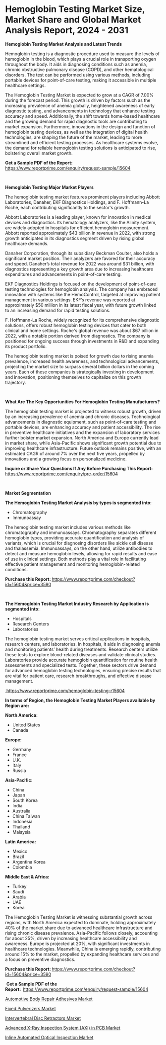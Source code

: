 <p><h1>Hemoglobin Testing Market Size, Market Share and Global Market Analysis Report, 2024 - 2031</h1></p><p><strong>Hemoglobin Testing Market Analysis and Latest Trends</strong></p>
<p><p>Hemoglobin testing is a diagnostic procedure used to measure the levels of hemoglobin in the blood, which plays a crucial role in transporting oxygen throughout the body. It aids in diagnosing conditions such as anemia, chronic obstructive pulmonary disease (COPD), and other hematological disorders. The test can be performed using various methods, including portable devices for point-of-care testing, making it accessible in multiple healthcare settings.</p><p>The Hemoglobin Testing Market is expected to grow at a CAGR of 7.00% during the forecast period. This growth is driven by factors such as the increasing prevalence of anemia globally, heightened awareness of early diagnostic testing, and advancements in technology that enhance testing accuracy and speed. Additionally, the shift towards home-based healthcare and the growing demand for rapid diagnostic tools are contributing to market expansion. Furthermore, innovations in the design and function of hemoglobin testing devices, as well as the integration of digital health technologies, are shaping the future of the market, leading to more streamlined and efficient testing processes. As healthcare systems evolve, the demand for reliable hemoglobin testing solutions is anticipated to rise, bolstering overall market growth.</p></p>
<p><strong>Get a Sample PDF of the Report:&nbsp;</strong> <a href="https://www.reportprime.com/enquiry/request-sample/15604?utm_campaign=1425&utm_medium=2&utm_source=Github&utm_content=ia&utm_term=11102024&utm_id=hemoglobin-testing">https://www.reportprime.com/enquiry/request-sample/15604</a></p>
<p>&nbsp;</p>
<p><strong>Hemoglobin Testing Major Market Players</strong></p>
<p><p>The hemoglobin testing market features prominent players including Abbott Laboratories, Danaher, EKF Diagnostics Holdings, and F. Hoffmann-La Roche, each contributing significantly to the sector's growth. </p><p>Abbott Laboratories is a leading player, known for innovation in medical devices and diagnostics. Its hematology analyzers, like the Alinity system, are widely adopted in hospitals for efficient hemoglobin measurement. Abbott reported approximately $43 billion in revenue in 2022, with strong growth anticipated in its diagnostics segment driven by rising global healthcare demands.</p><p>Danaher Corporation, through its subsidiary Beckman Coulter, also holds a significant market position. Their analyzers are favored for their accuracy and speed. Danaher’s total revenue for 2022 was around $31 billion, with diagnostics representing a key growth area due to increasing healthcare expenditures and advancements in point-of-care testing.</p><p>EKF Diagnostics Holdings is focused on the development of point-of-care testing technologies for hemoglobin analysis. The company has embraced innovation with systems like the HemoControl, targeted at improving patient management in various settings. EKF’s revenue was reported at approximately $50 million in its latest fiscal year, with future growth linked to an increasing demand for rapid testing solutions.</p><p>F. Hoffmann-La Roche, widely recognized for its comprehensive diagnostic solutions, offers robust hemoglobin testing devices that cater to both clinical and home settings. Roche's global revenue was about $67 billion in 2022, with a notable portion derived from diagnostics. The company is positioned for ongoing success through investments in R&D and expanding its product portfolio.</p><p>The hemoglobin testing market is poised for growth due to rising anemia prevalence, increased health awareness, and technological advancements, projecting the market size to surpass several billion dollars in the coming years. Each of these companies is strategically investing in development and innovation, positioning themselves to capitalize on this growth trajectory.</p></p>
<p>&nbsp;</p>
<p><strong>What Are The Key Opportunities For Hemoglobin Testing Manufacturers?</strong></p>
<p><p>The hemoglobin testing market is projected to witness robust growth, driven by an increasing prevalence of anemia and chronic diseases. Technological advancements in diagnostic equipment, such as point-of-care testing and portable devices, are enhancing accuracy and patient accessibility. The rise in preventive healthcare initiatives and the expansion of laboratory services further bolster market expansion. North America and Europe currently lead in market share, while Asia-Pacific shows significant growth potential due to improving healthcare infrastructure. Future outlook remains positive, with an estimated CAGR of around 7% over the next five years, propelled by innovations and a growing focus on personalized medicine.</p></p>
<p><strong>Inquire or Share Your Questions If Any Before Purchasing This Report:</strong> <a href="https://www.reportprime.com/enquiry/pre-order/15604?utm_campaign=1425&utm_medium=2&utm_source=Github&utm_content=ia&utm_term=11102024&utm_id=hemoglobin-testing">https://www.reportprime.com/enquiry/pre-order/15604</a></p>
<p>&nbsp;</p>
<p><strong>Market Segmentation</strong></p>
<p><strong>The Hemoglobin Testing Market Analysis by types is segmented into:</strong></p>
<p><ul><li>Chromatography</li><li>Immunoassay</li></ul></p>
<p><p>The hemoglobin testing market includes various methods like chromatography and immunoassays. Chromatography separates different hemoglobin types, providing accurate quantification and analysis of variants, which is crucial for diagnosing disorders like sickle cell disease and thalassemia. Immunoassays, on the other hand, utilize antibodies to detect and measure hemoglobin levels, allowing for rapid results and ease of use in clinical settings. Both methods play a vital role in facilitating effective patient management and monitoring hemoglobin-related conditions.</p></p>
<p><strong>Purchase this Report:&nbsp;</strong><a href="https://www.reportprime.com/checkout?id=15604&price=3590&utm_campaign=1425&utm_medium=2&utm_source=Github&utm_content=ia&utm_term=11102024&utm_id=hemoglobin-testing">https://www.reportprime.com/checkout?id=15604&price=3590</a></p>
<p>&nbsp;</p>
<p><strong>The Hemoglobin Testing Market Industry Research by Application is segmented into:</strong></p>
<p><ul><li>Hospitals</li><li>Research Centers</li><li>Laboratories</li></ul></p>
<p><p>The hemoglobin testing market serves critical applications in hospitals, research centers, and laboratories. In hospitals, it aids in diagnosing anemia and monitoring patients’ health during treatments. Research centers utilize these tests to explore blood-related diseases and validate clinical studies. Laboratories provide accurate hemoglobin quantification for routine health assessments and specialized tests. Together, these sectors drive demand for advanced hemoglobin testing technologies, ensuring precise results that are vital for patient care, research breakthroughs, and effective disease management.</p></p>
<p><a href="https://www.reportprime.com/hemoglobin-testing-r15604?utm_campaign=1425&utm_medium=2&utm_source=Github&utm_content=ia&utm_term=11102024&utm_id=hemoglobin-testing">&nbsp;https://www.reportprime.com/hemoglobin-testing-r15604</a></p>
<p><strong>In terms of Region, the Hemoglobin Testing Market Players available by Region are:</strong></p>
<p>
    <p> <strong> North America: </strong>
        <ul>
            <li>United States</li>
            <li>Canada</li>
        </ul>
        </p> 
    <p> <strong> Europe: </strong>
        <ul>
            <li>Germany</li>
            <li>France</li>
            <li>U.K.</li>
            <li>Italy</li>
            <li>Russia</li>
        </ul>
        </p> 
    <p> <strong> Asia-Pacific: </strong>
        <ul>
            <li>China</li>
            <li>Japan</li>
            <li>South Korea</li>
            <li>India</li>
            <li>Australia</li>
            <li>China Taiwan</li>
            <li>Indonesia</li>
            <li>Thailand</li>
            <li>Malaysia</li>
        </ul>
        </p> 
    <p> <strong> Latin America: </strong>
        <ul>
            <li>Mexico</li>
            <li>Brazil</li>
            <li>Argentina Korea</li>
            <li>Colombia</li>
        </ul>
        </p> 
    <p> <strong> Middle East & Africa: </strong>
        <ul>
            <li>Turkey</li>
            <li>Saudi</li>
            <li>Arabia</li>
            <li>UAE</li>
            <li>Korea</li>
        </ul>
    </p>
    </p>
<p><p>The Hemoglobin Testing Market is witnessing substantial growth across regions, with North America expected to dominate, holding approximately 40% of the market share due to advanced healthcare infrastructure and rising chronic disease prevalence. Asia-Pacific follows closely, accounting for about 25%, driven by increasing healthcare accessibility and awareness. Europe is projected at 20%, with significant investments in healthcare technologies. Meanwhile, China is emerging rapidly, contributing around 15% to the market, propelled by expanding healthcare services and a focus on preventive diagnostics.</p></p>
<p><strong>Purchase this Report: </strong><a href="https://www.reportprime.com/checkout?id=15604&price=3590&utm_campaign=1425&utm_medium=2&utm_source=Github&utm_content=ia&utm_term=11102024&utm_id=hemoglobin-testing">https://www.reportprime.com/checkout?id=15604&price=3590</a></p>
<p>&nbsp;<strong>Get a Sample PDF of the Report:&nbsp;&nbsp;</strong><a href="https://www.reportprime.com/enquiry/request-sample/15604?utm_campaign=1425&utm_medium=2&utm_source=Github&utm_content=ia&utm_term=11102024&utm_id=hemoglobin-testing">https://www.reportprime.com/enquiry/request-sample/15604</a></p>
<p><strong></strong></p>
<p><p><a href="https://www.linkedin.com/pulse/global-automotive-body-repair-adhesives-industry-research-report-ace0f?utm_campaign=1425&utm_medium=2&utm_source=Github&utm_content=ia&utm_term=11102024&utm_id=hemoglobin-testing">Automotive Body Repair Adhesives Market</a></p><p><a href="https://www.linkedin.com/pulse/global-fixed-pulverizers-market-focus-product-type-hydraulic-pulverizerothers-9hvqe?utm_campaign=1425&utm_medium=2&utm_source=Github&utm_content=ia&utm_term=11102024&utm_id=hemoglobin-testing">Fixed Pulverizers Market</a></p><p><a href="https://www.linkedin.com/pulse/intervertebral-disc-retractors-market-outlook-share-analysis-4bege?utm_campaign=1425&utm_medium=2&utm_source=Github&utm_content=ia&utm_term=11102024&utm_id=hemoglobin-testing">Intervertebral Disc Retractors Market</a></p><p><a href="https://www.linkedin.com/pulse/navigating-global-advanced-x-ray-inspection-system-axi-pcb-market-hscle?utm_campaign=1425&utm_medium=2&utm_source=Github&utm_content=ia&utm_term=11102024&utm_id=hemoglobin-testing">Advanced X-Ray Inspection System (AXI) in PCB Market</a></p><p><a href="https://www.linkedin.com/pulse/market-leaders-laggards-global-inline-automated-optical-inspection-iyvae?utm_campaign=1425&utm_medium=2&utm_source=Github&utm_content=ia&utm_term=11102024&utm_id=hemoglobin-testing">Inline Automated Optical Inspection Market</a></p></p>